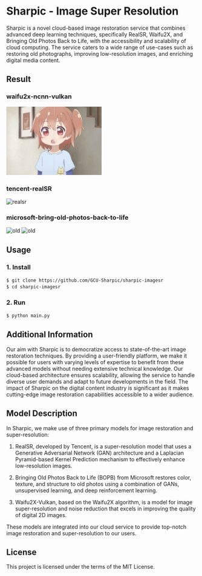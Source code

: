 # Sharpic - Image Super Resolution

Sharpic is a novel cloud-based image restoration service that combines advanced deep learning techniques, specifically RealSR, Waifu2X, and Bringing Old Photos Back to Life, with the accessibility and scalability of cloud computing. The service caters to a wide range of use-cases such as restoring old photographs, improving low-resolution images, and enriching digital media content.

## Result 

### waifu2x-ncnn-vulkan
<img src="figures/ex_waifu.png" width="50%" height="50%" alt="waifu">

### tencent-realSR
<img src="figures/ex_sr.png" width="50%" height="50%" alt="realsr">

### microsoft-bring-old-photos-back-to-life
<img src="figures/ex_rst1.png" width="50%" height="50%" alt="old">
<img src="figures/ex_rst2.png" width="50%" height="50%" alt="old">


## Usage 

### 1. Install

```bash
$ git clone https://github.com/GCU-Sharpic/sharpic-imagesr
$ cd sharpic-imagesr
```

### 2. Run

```bash
$ python main.py 
```


## Additional Information 

Our aim with Sharpic is to democratize access to state-of-the-art image restoration techniques. By providing a user-friendly platform, we make it possible for users with varying levels of expertise to benefit from these advanced models without needing extensive technical knowledge. Our cloud-based architecture ensures scalability, allowing the service to handle diverse user demands and adapt to future developments in the field. The impact of Sharpic on the digital content industry is significant as it makes cutting-edge image restoration capabilities accessible to a wider audience.

## Model Description 

In Sharpic, we make use of three primary models for image restoration and super-resolution:

1. RealSR, developed by Tencent, is a super-resolution model that uses a Generative Adversarial Network (GAN) architecture and a Laplacian Pyramid-based Kernel Prediction mechanism to effectively enhance low-resolution images.
   
2. Bringing Old Photos Back to Life (BOPB) from Microsoft restores color, texture, and structure to old photos using a combination of GANs, unsupervised learning, and deep reinforcement learning.

3. Waifu2X-Vulkan, based on the Waifu2X algorithm, is a model for image super-resolution and noise reduction that excels in improving the quality of digital 2D images.

These models are integrated into our cloud service to provide top-notch image restoration and super-resolution to our users.

## License 

This project is licensed under the terms of the MIT License.
